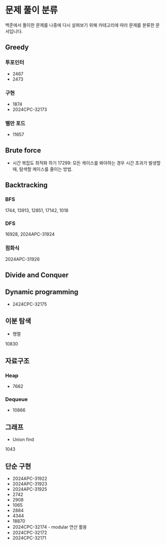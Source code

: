# 문제 풀이 분류

백준에서 풀이한 문제를 나중에 다시 살펴보기 위해 
카테고리에 따라 문제를 분류한 문서입니다. 

## Greedy

### 투포인터

* 2467
* 2473

### 구현 

* 1874
* 2024CPC-32173

### 벨만 포드

* 11657


## Brute force 

* 시간 복잡도 최적화 하기 
17299: 모든 케이스를 봐야하는 경우 시간 초과가 발생할 때, 탐색할 케이스를 줄이는 방법. 

## Backtracking

### BFS

1744, 13913, 12851, 17142, 1018

### DFS 

16928, 2024APC-31924

### 점화식
2024APC-31926

## Divide and Conquer 

## Dynamic programming
* 2424CPC-32175

## 이분 탐색
* 행렬

10830

## 자료구조 

### Heap 

* 7662

### Dequeue

* 10866



## 그래프 

* Union find 

1043


## 단순 구현 
* 2024APC-31922
* 2024APC-31923
* 2024APC-31925
* 2742
* 2908
* 1065
* 2884
* 4344
* 18870
* 2024CPC-32174 - modular 연산 활용 
* 2024CPC-32172
* 2024CPC-32171
